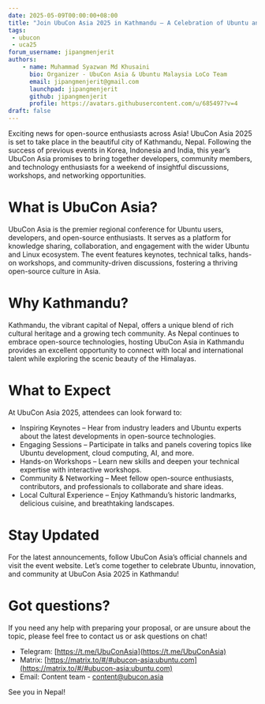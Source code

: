 ```yaml
---
date: 2025-05-09T00:00:00+08:00
title: "Join UbuCon Asia 2025 in Kathmandu – A Celebration of Ubuntu and Open Source!"
tags:
 - ubucon
 - uca25
forum_username: jipangmenjerit
authors:
    - name: Muhammad Syazwan Md Khusaini
      bio: Organizer - UbuCon Asia & Ubuntu Malaysia LoCo Team
      email: jipangmenjerit@gmail.com
      launchpad: jipangmenjerit
      github: jipangmenjerit
      profile: https://avatars.githubusercontent.com/u/685497?v=4
draft: false
---
```

Exciting news for open-source enthusiasts across Asia! UbuCon Asia 2025 is set to take place in the beautiful city of Kathmandu, Nepal. Following the success of previous events in Korea, Indonesia and India, this year’s UbuCon Asia promises to bring together developers, community members, and technology enthusiasts for a weekend of insightful discussions, workshops, and networking opportunities.

# What is UbuCon Asia?
UbuCon Asia is the premier regional conference for Ubuntu users, developers, and open-source enthusiasts. It serves as a platform for knowledge sharing, collaboration, and engagement with the wider Ubuntu and Linux ecosystem. The event features keynotes, technical talks, hands-on workshops, and community-driven discussions, fostering a thriving open-source culture in Asia.

# Why Kathmandu?
Kathmandu, the vibrant capital of Nepal, offers a unique blend of rich cultural heritage and a growing tech community. As Nepal continues to embrace open-source technologies, hosting UbuCon Asia in Kathmandu provides an excellent opportunity to connect with local and international talent while exploring the scenic beauty of the Himalayas.

# What to Expect
At UbuCon Asia 2025, attendees can look forward to:
- Inspiring Keynotes – Hear from industry leaders and Ubuntu experts about the latest developments in open-source technologies.
- Engaging Sessions – Participate in talks and panels covering topics like Ubuntu development, cloud computing, AI, and more.
- Hands-on Workshops – Learn new skills and deepen your technical expertise with interactive workshops.
- Community & Networking – Meet fellow open-source enthusiasts, contributors, and professionals to collaborate and share ideas.
- Local Cultural Experience – Enjoy Kathmandu’s historic landmarks, delicious cuisine, and breathtaking landscapes.

# Stay Updated
For the latest announcements, follow UbuCon Asia’s official channels and visit the event website. Let’s come together to celebrate Ubuntu, innovation, and community at UbuCon Asia 2025 in Kathmandu!

# Got questions?
If you need any help with preparing your proposal, or are unsure about the topic, please feel free to contact us or ask questions on chat!
- Telegram: [https://t.me/UbuConAsia](https://t.me/UbuConAsia)
- Matrix: [https://matrix.to/#/#ubucon-asia:ubuntu.com](https://matrix.to/#/#ubucon-asia:ubuntu.com)
- Email: Content team - content@ubucon.asia

See you in Nepal!
